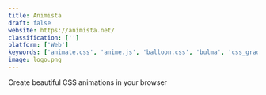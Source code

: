 ```yaml
---
title: Animista
draft: false 
website: https://animista.net/
classification: ['']
platform: ['Web']
keywords: ['animate.css', 'anime.js', 'balloon.css', 'bulma', 'css_gradients', 'css_peeper', 'epic_spinners', 'gsap', 'grabient', 'gradient_cards', 'hint.css', 'purgecss', 'shapy', 'trendy_css_text_shadows', 'unused_css_finder', 'bttn.css', 'vov.css']
image: logo.png
---
```

Create beautiful CSS animations in your browser